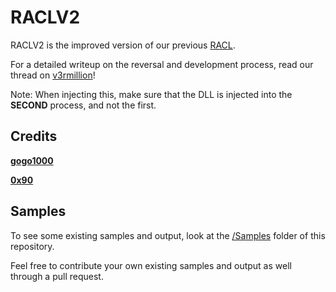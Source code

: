 # RACLV2
RACLV2 is the improved version of our previous [RACL](https://github.com/gogo9211/RACL).

For a detailed writeup on the reversal and development process, read our thread on [v3rmillion](PLACEHOLDER_URL)!

Note: When injecting this, make sure that the DLL is injected into the **SECOND** process, and not the first.

## Credits
**[gogo1000](https://github.com/gogo9211)**

**[0x90](https://github.com/AmJayden)**

## Samples
To see some existing samples and output, look at the [/Samples](https://github.com/gogo9211/RACLV2/tree/main/Samples) folder of this repository.

Feel free to contribute your own existing samples and output as well through a pull request.
